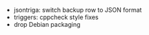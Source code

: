 * jsontriga: switch backup row to JSON format
* triggers: cppcheck style fixes
* drop Debian packaging
